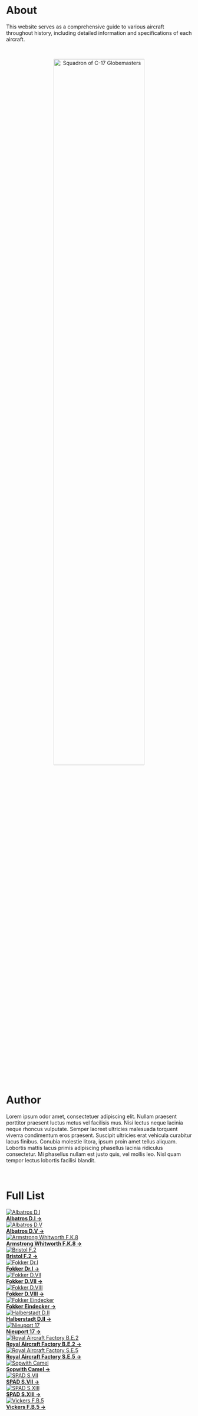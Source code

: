 # About

This website serves as a comprehensive guide to various aircraft throughout history, including detailed information and specifications of each aircraft.

<br>

<p align="center">
  <img src="images/squadron_of_c-17_globemasters.jpg" alt="Squadron of C-17 Globemasters" width="70%">
</p>

<br>

# Author

Lorem ipsum odor amet, consectetuer adipiscing elit. Nullam praesent porttitor praesent luctus metus vel facilisis mus. Nisi lectus neque lacinia neque rhoncus vulputate. Semper laoreet ultricies malesuada torquent viverra condimentum eros praesent. Suscipit ultricies erat vehicula curabitur lacus finibus. Conubia molestie litora, ipsum proin amet tellus aliquam. Lobortis mattis lacus primis adipiscing phasellus lacinia ridiculus consectetur. Mi phasellus nullam est justo quis, vel mollis leo. Nisl quam tempor lectus lobortis facilisi blandit.

<br>

# Full List
<div class="plane-grid-container">
  <a href="/website/world-war-i/albatros-di/" class="plane-box">
    <div class="plane-image-section">
      <img src="world-war-i/images/albatros_di.jpg" alt="Albatros D.I" class="plane-image" />
    </div>
    <div class="plane-caption">
      <strong>Albatros D.I &rarr;</strong>
    </div>
  </a>
  <a href="/website/world-war-i/albatros-dv/" class="plane-box">
    <div class="plane-image-section">
      <img src="world-war-i/images/albatros_dv.jpg" alt="Albatros D.V" class="plane-image" />
    </div>
    <div class="plane-caption">
      <strong>Albatros D.V &rarr;</strong>
    </div>
  </a>
  <a href="/website/world-war-i/armstrong-whitworth-fk8/" class="plane-box">
    <div class="plane-image-section">
      <img src="world-war-i/images/armstrong_whitworth_fk8.jpg" alt="Armstrong Whitworth F.K.8" class="plane-image"/>
    </div>
    <div class="plane-caption">
      <strong>Armstrong Whitworth F.K.8 &rarr;</strong>
    </div>
  </a>
  <a href="/website/world-war-i/bristol-f2/" class="plane-box">
    <div class="plane-image-section">
      <img src="world-war-i/images/bristol_f2.jpg" alt="Bristol F.2" class="plane-image"/>
    </div>
    <div class="plane-caption">
      <strong>Bristol F.2 &rarr;</strong>
    </div>
  </a>
  <a href="/website/world-war-i/fokker-dri/" class="plane-box">
    <div class="plane-image-section">
      <img src="world-war-i/images/fokker_dri.jpg" alt="Fokker Dr.I" class="plane-image" />
    </div>
    <div class="plane-caption">
      <strong>Fokker Dr.I &rarr;</strong>
    </div>
  </a>
  <a href="/website/world-war-i/fokker-dvii/" class="plane-box">
    <div class="plane-image-section">
      <img src="world-war-i/images/fokker_dvii.jpg" alt="Fokker D.VII" class="plane-image" />
    </div>
    <div class="plane-caption">
      <strong>Fokker D.VII &rarr;</strong>
    </div>
  </a>
  <a href="/website/world-war-i/fokker-dviii/" class="plane-box">
    <div class="plane-image-section">
      <img src="world-war-i/images/fokker_dviii.jpg" alt="Fokker D.VIII" class="plane-image" />
    </div>
    <div class="plane-caption">
      <strong>Fokker D.VIII &rarr;</strong>
    </div>
  </a>
  <a href="/website/world-war-i/fokker-eindecker/" class="plane-box">
    <div class="plane-image-section">
      <img src="world-war-i/images/fokker_eindecker.jpg" alt="Fokker Eindecker" class="plane-image" />
    </div>
    <div class="plane-caption">
      <strong>Fokker Eindecker &rarr;</strong>
    </div>
  </a>
  <a href="/website/world-war-i/halberstadt-dii/" class="plane-box">
    <div class="plane-image-section">
      <img src="world-war-i/images/halberstadt_dii.jpg" alt="Halberstadt D.II" class="plane-image" />
    </div>
    <div class="plane-caption">
      <strong>Halberstadt D.II &rarr;</strong>
    </div>
  </a>
  <a href="/website/world-war-i/nieuport-17/" class="plane-box">
    <div class="plane-image-section">
      <img src="world-war-i/images/nieuport_17.jpg" alt="Nieuport 17" class="plane-image" />
    </div>
    <div class="plane-caption">
      <strong>Nieuport 17 &rarr;</strong>
    </div>
  </a>
  <a href="/website/world-war-i/royal-aircraft-factory-be2/" class="plane-box">
    <div class="plane-image-section">
      <img src="world-war-i/images/royal_aircraft_factory_be2.jpg" alt="Royal Aircraft Factory B.E.2" class="plane-image"/>
    </div>
    <div class="plane-caption">
      <strong>Royal Aircraft Factory B.E.2 &rarr;</strong>
    </div>
  </a>
  <a href="/website/world-war-i/royal-aircraft-factory-se5/" class="plane-box">
    <div class="plane-image-section">
      <img src="world-war-i/images/royal_aircraft_factory_se5.jpg" alt="Royal Aircraft Factory S.E.5" class="plane-image"/>
    </div>
    <div class="plane-caption">
      <strong>Royal Aircraft Factory S.E.5 &rarr;</strong>
    </div>
  </a>
  <a href="/website/world-war-i/sopwith-camel/" class="plane-box">
    <div class="plane-image-section">
      <img src="world-war-i/images/sopwith_camel.jpg" alt="Sopwith Camel" class="plane-image"/>
    </div>
    <div class="plane-caption">
      <strong>Sopwith Camel &rarr;</strong>
    </div>
  </a>
  <a href="/website/world-war-i/spad-svii/" class="plane-box">
    <div class="plane-image-section">
      <img src="world-war-i/images/spad_svii.jpg" alt="SPAD S.VII" class="plane-image" />
    </div>
    <div class="plane-caption">
      <strong>SPAD S.VII &rarr;</strong>
    </div>
  </a>
  <a href="/website/world-war-i/spad-sxiii/" class="plane-box">
    <div class="plane-image-section">
      <img src="world-war-i/images/spad_sxiii.jpg" alt="SPAD S.XIII" class="plane-image" />
    </div>
    <div class="plane-caption">
      <strong>SPAD S.XIII &rarr;</strong>
    </div>
  </a>
  <a href="/website/world-war-i/vickers-fb5/" class="plane-box">
    <div class="plane-image-section">
      <img src="world-war-i/images/vickers_fb5.jpg" alt="Vickers F.B.5" class="plane-image" />
    </div>
    <div class="plane-caption">
      <strong>Vickers F.B.5 &rarr;</strong>
    </div>
  </a>
</div>